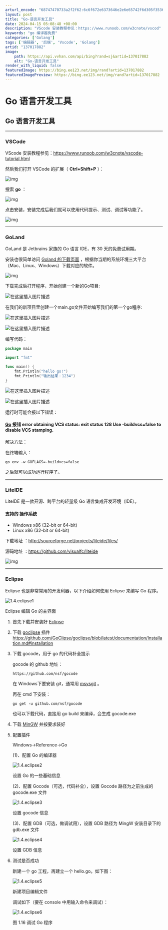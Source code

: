 ```yaml
---
arturl_encode: "68747470733a2f2f62:6c6f672e6373646e2e6e65742f6d305f35363933343033362f:61727469636c652f64657461696c732f313337303137383832"
layout: post
title: "Go-语言开发工具"
date: 2024-04-15 05:08:48 +08:00
description: "VScode 安装教程参见：https://www.runoob.com/w3cnote/vscod"
keywords: "go 编译器免费"
categories: ['Golang']
tags: ['编辑器', '后端', 'Vscode', 'Golang']
artid: "137017882"
image:
    path: https://api.vvhan.com/api/bing?rand=sj&artid=137017882
    alt: "Go-语言开发工具"
render_with_liquid: false
featuredImage: https://bing.ee123.net/img/rand?artid=137017882
featuredImagePreview: https://bing.ee123.net/img/rand?artid=137017882
---
```


# Go 语言开发工具

## Go 语言开发工具

---

### VSCode

VScode 安装教程参见：https://www.runoob.com/w3cnote/vscode-tutorial.html

然后我们打开 VSCode 的扩展（
**Ctrl+Shift+P**
）：

![img](https://i-blog.csdnimg.cn/blog_migrate/70f4a2c843751f0733d15debe1df9e58.jpeg)

搜索
**go**
：

![img](https://i-blog.csdnimg.cn/blog_migrate/46edcd86acbaeec9cbad35fa5b1703be.jpeg)

点击安装，安装完成后我们就可以使用代码提示、测试、调试等功能了。

![img](https://i-blog.csdnimg.cn/blog_migrate/bb2f5ed299b2746787bf3c850fee4368.gif)

---

### GoLand

GoLand 是 Jetbrains 家族的 Go 语言 IDE，有 30 天的免费试用期。

安装也很简单访问
[Goland 的下载页面](https://www.jetbrains.com/go/)
，根据你当期的系统环境三大平台（Mac、Linux、Windows）下载对应的软件。

![img](https://i-blog.csdnimg.cn/blog_migrate/587835371285cf9d2ee30f05bfa0fbf4.jpeg)

下载完成后打开程序，开始创建一个新的Go项目:
  
![在这里插入图片描述](https://i-blog.csdnimg.cn/blog_migrate/92586657598772aa9c5151bc7c56ef64.png#pic_center)
  
在我们的新项目里创建一个main.go文件开始编写我们的第一个go程序:
  
![在这里插入图片描述](https://i-blog.csdnimg.cn/blog_migrate/571154faad24515b1119874ac7dfdd93.png#pic_center)
  
![在这里插入图片描述](https://i-blog.csdnimg.cn/blog_migrate/a014dbc9da9eb1242fdcb620c3c7cb9a.png#pic_center)

编写代码：

```go
package main

import "fmt"

func main() {
	fmt.Println("hello go!")
	fmt.Println("输出结果：1234")
}


```

![在这里插入图片描述](https://i-blog.csdnimg.cn/blog_migrate/1b0c719a0b420fd9b6366f49cbd89136.png#pic_center)
  
![在这里插入图片描述](https://i-blog.csdnimg.cn/blog_migrate/b6f3bb59eeb6665c673bc1854b8f04d9.png#pic_center)

运行时可能会报以下错误：

#### [Go](https://so.csdn.net/so/search?q=Go&spm=1001.2101.3001.7020) 报错 error obtaining VCS status: exit status 128 Use -buildvcs=false to disable VCS stamping.

解决方法：

在终端输入：

```
go env -w GOFLAGS=-buildvcs=false

```

之后就可以成功运行程序了。

---

### LiteIDE

LiteIDE 是一款开源、跨平台的轻量级 Go 语言集成开发环境（IDE）。

#### 支持的 操作系统

* Windows x86 (32-bit or 64-bit)
* Linux x86 (32-bit or 64-bit)

下载地址 ：http://sourceforge.net/projects/liteide/files/

源码地址 ：https://github.com/visualfc/liteide

![img](https://i-blog.csdnimg.cn/blog_migrate/fa071f19406ae659ce67f52a1eb8e00b.png)

---

### Eclipse

Eclipse 也是非常常用的开发利器，以下介绍如何使用 Eclipse 来编写 Go 程序。

![1.4.eclipse1](https://i-blog.csdnimg.cn/blog_migrate/f07ce4dd7733610aa3c166e39c3fc6d7.png)

Eclipse 编辑 Go 的主界面

1. 首先下载并安装好
   [Eclipse](http://www.eclipse.org/)
2. 下载
   [goclipse](http://goclipse.github.io/)
   插件 https://github.com/GoClipse/goclipse/blob/latest/documentation/Installation.md#installation
3. 下载 gocode，用于 go 的代码补全提示

   gocode 的 github 地址：

   ```
   https://github.com/nsf/gocode

   ```

   在 Windows下要安装 git，通常用
   [msysgit](https://gitforwindows.org/)
   。

   再在 cmd 下安装：

   ```
   go get -u github.com/nsf/gocode

   ```

   也可以下载代码，直接用 go build 来编译，会生成 gocode.exe
4. 下载
   [MinGW](http://sourceforge.net/projects/mingw/files/MinGW/)
   并按要求装好
5. 配置插件

   Windows->Reference->Go

   (1)、配置 Go 的编译器

   ![1.4.eclipse2](https://i-blog.csdnimg.cn/blog_migrate/256def2fed404fb509d543e944fbd121.png)

   设置 Go 的一些基础信息

   (2)、配置 Gocode（可选，代码补全），设置 Gocode 路径为之前生成的 gocode.exe 文件

   ![1.4.eclipse3](https://i-blog.csdnimg.cn/blog_migrate/8fb2219b648ee2ddeb5cd9451edc5fc2.png)

   设置 gocode 信息

   (3)、配置 GDB（可选，做调试用），设置 GDB 路径为 MingW 安装目录下的 gdb.exe 文件

   ![1.4.eclipse4](https://i-blog.csdnimg.cn/blog_migrate/0092887075f31bd862a984ec44ee2918.png)

   设置 GDB 信息
6. 测试是否成功

   新建一个 go 工程，再建立一个 hello.go。如下图：

   ![1.4.eclipse5](https://i-blog.csdnimg.cn/blog_migrate/2fa4b162bde61b7f0f2f40212e594884.png)

   新建项目编辑文件

   调试如下（要在 console 中用输入命令来调试）：

   ![1.4.eclipse6](https://i-blog.csdnimg.cn/blog_migrate/94c20cea3f8dd5778322e13e7664802e.png)

   图 1.16 调试 Go 程序